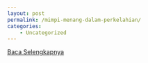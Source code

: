 ```yaml
---
layout: post
permalink: /mimpi-menang-dalam-perkelahian/
categories:
    - Uncategorized
---
```


[Baca Selengkapnya](/05)